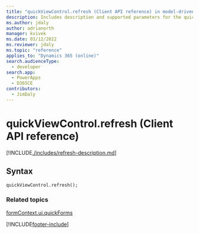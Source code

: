 ```yaml
---
title: "quickViewControl.refresh (Client API reference) in model-driven apps| MicrosoftDocs"
description: Includes description and supported parameters for the quickViewControl.refresh method.
ms.author: jdaly
author: adrianorth
manager: kvivek
ms.date: 03/12/2022
ms.reviewer: jdaly
ms.topic: "reference"
applies_to: "Dynamics 365 (online)"
search.audienceType: 
  - developer
search.app: 
  - PowerApps
  - D365CE
contributors:
  - JimDaly
---
```

# quickViewControl.refresh (Client API reference)



[!INCLUDE[./includes/refresh-description.md](./includes/refresh-description.md)]

## Syntax

`quickViewControl.refresh();`

### Related topics

[formContext.ui.quickForms](../formContext-ui-quickForms.md)





[!INCLUDE[footer-include](../../../../../includes/footer-banner.md)]